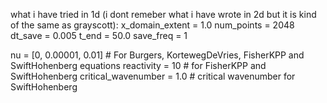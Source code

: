what i have tried in 1d (i dont remeber what i have wrote in 2d but it is kind of the same as grayscott): 
x_domain_extent = 1.0
num_points = 2048
dt_save = 0.005
t_end = 50.0
save_freq = 1

nu = [0, 0.00001, 0.01]  # For Burgers, KortewegDeVries, FisherKPP and SwiftHohenberg equations
reactivity = 10 # for FisherKPP and SwiftHohenberg
critical_wavenumber = 1.0 # critical wavenumber for SwiftHohenberg
